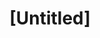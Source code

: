 ---
pid: ch813
title: "[Untitled]"
location_transcription: 
coordinates: "[-75.163591514563, 39.952286606904]"
zipcode: '19106'
gen_neighborhood: Center City
neighborhood: Society Hill,Old City
outside_phl: 
age: 
age_range: 
instagram: 
image_file_name: ch_813.jpg
proposal_transcription: |-
  Something to represent the amazing, creative, & sophisticated culinary food scene in Philly.
  Passyunk, city hall, broad st, or one of the parks, washington sq park
topic: Food
topic_summary: 0, 0
type: Conceptual,Image
keywords_other: food, cuisine, culinary
credit: Lauren When
image_labels: 
twitter: 
facebook: 
permalink: "/monuments/ch813/"
layout: item-page
---